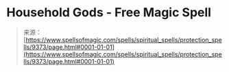 <!--yml
category: 未分类
date: 2024-06-12 18:45:30
-->

# Household Gods - Free Magic Spell

> 来源：[https://www.spellsofmagic.com/spells/spiritual_spells/protection_spells/9373/page.html#0001-01-01](https://www.spellsofmagic.com/spells/spiritual_spells/protection_spells/9373/page.html#0001-01-01)